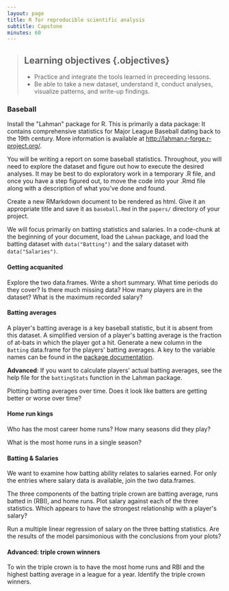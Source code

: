 ```yaml
---
layout: page
title: R for reproducible scientific analysis
subtitle: Capstone
minutes: 60
---
```




> ## Learning objectives {.objectives}
>
> - Practice and integrate the tools learned in preceeding lessons.
> - Be able to take a new dataset, understand it, conduct analyses, 
> visualize patterns, and write-up findings.
>

### Baseball

Install the "Lahman" package for R. This is primarily a data package: It contains comprehensive statistics for Major League Baseball dating back to the 19th century. More information is available at <http://lahman.r-forge.r-project.org/>.

You will be writing a report on some baseball statistics. Throughout, you will need to explore the dataset and figure out how to execute the desired analyses. It may be best to do exploratory work in a temporary .R file, and once you have a step figured out, to move the code into your .Rmd file along with a description of what you've done and found.

Create a new RMarkdown document to be rendered as html. Give it an appropriate title and save it as `baseball.Rmd` in the `papers/` directory of your project.

We will focus primarily on batting statistics and salaries. In a code-chunk at the beginning of your document, load the `Lahman` package, and load the batting dataset with `data("Batting")` and the salary dataset with `data("Salaries")`.

#### Getting acquanited

Explore the two data.frames. Write a short summary. What time periods do they cover? Is there much missing data? How many players are in the dataset? What is the maximum recorded salary?

#### Batting averages

A player's batting average is a key baseball statistic, but it is absent from this dataset. A simplified version of a player's batting average is the fraction of at-bats in which the player got a hit. Generate a new column in the `Batting` data.frame for the players' batting averages. A key to the variable names can be found in the [package documentation](http://lahman.r-forge.r-project.org/doc/).

**Advanced**: If you want to calculate players' actual batting averages, see the help file for the `battingStats` function in the Lahman package.

Plotting batting averages over time. Does it look like batters are getting better or worse over time?

#### Home run kings

Who has the most career home runs? How many seasons did they play?

What is the most home runs in a single season?

#### Batting & Salaries

We want to examine how batting ability relates to salaries earned. For only the entries where salary data is available, join the two data.frames.

The three components of the batting triple crown are batting average, runs batted in (RBI), and home runs. Plot salary against each of the three statistics. Which appears to have the strongest relationship with a player's salary? 

Run a multiple linear regression of salary on the three batting statistics. Are the results of the model parsimonious with the conclusions from your plots?

#### Advanced: triple crown winners

To win the triple crown is to have the most home runs and RBI and the highest batting average in a league for a year. Identify the triple crown winners. 

